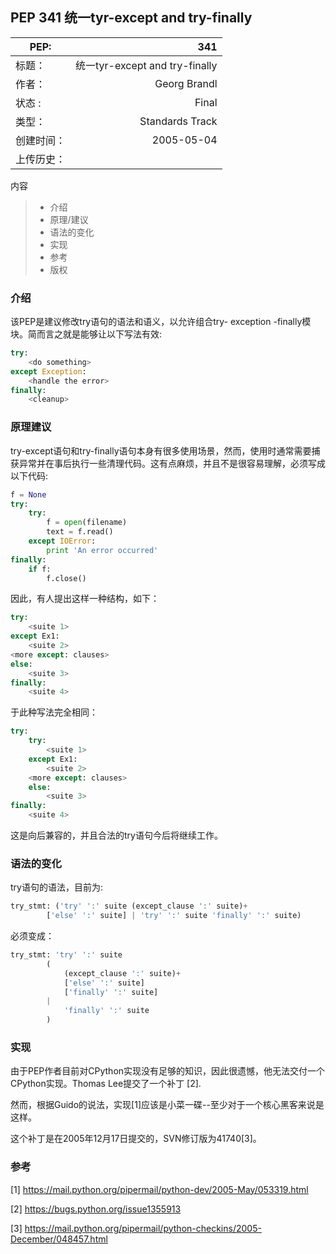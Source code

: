 ## PEP 341 统一tyr-except and try-finally

| PEP:| 341   |
| --------   | -----:  |
| 标题：     | 统一tyr-except and try-finally|
| 作者：      | Georg Brandl <georg at python.org>   |
| 状态 :       |    Final   |
| 类型：        |    Standards Track   |
| 创建时间：        |    2005-05-04   |
| 上传历史：        |       |

内容
> * 介绍
> * 原理/建议
> * 语法的变化
> * 实现
> * 参考
> * 版权

### 介绍
该PEP是建议修改try语句的语法和语义，以允许组合try- exception -finally模块。简而言之就是能够让以下写法有效:
```python
try:
    <do something>
except Exception:
    <handle the error>
finally:
    <cleanup>
```
### 原理建议
try-except语句和try-finally语句本身有很多使用场景，然而，使用时通常需要捕获异常并在事后执行一些清理代码。这有点麻烦，并且不是很容易理解，必须写成以下代码:
```python
f = None
try:
    try:
        f = open(filename)
        text = f.read()
    except IOError:
        print 'An error occurred'
finally:
    if f:
        f.close()
```
因此，有人提出这样一种结构，如下：
```python
try:
    <suite 1>
except Ex1:
    <suite 2>
<more except: clauses>
else:
    <suite 3>
finally:
    <suite 4>
```
于此种写法完全相同：
```python
try:
    try:
        <suite 1>
    except Ex1:
        <suite 2>
    <more except: clauses>
    else:
        <suite 3>
finally:
    <suite 4>
```
这是向后兼容的，并且合法的try语句今后将继续工作。

### 语法的变化
try语句的语法，目前为:
```python
try_stmt: ('try' ':' suite (except_clause ':' suite)+
        ['else' ':' suite] | 'try' ':' suite 'finally' ':' suite)
```
必须变成：
```python
try_stmt: 'try' ':' suite
        (
            (except_clause ':' suite)+
            ['else' ':' suite]
            ['finally' ':' suite]
        |
            'finally' ':' suite
        )
```
### 实现
由于PEP作者目前对CPython实现没有足够的知识，因此很遗憾，他无法交付一个CPython实现。Thomas Lee提交了一个补丁 [2].

然而，根据Guido的说法，实现[1]应该是小菜一碟--至少对于一个核心黑客来说是这样。

这个补丁是在2005年12月17日提交的，SVN修订版为41740[3]。

### 参考
[1] https://mail.python.org/pipermail/python-dev/2005-May/053319.html

[2] https://bugs.python.org/issue1355913

[3] https://mail.python.org/pipermail/python-checkins/2005-December/048457.html

